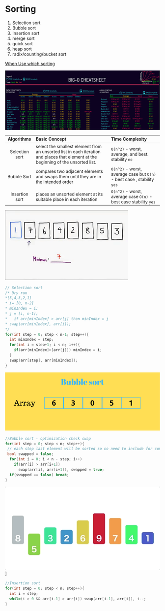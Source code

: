 # Sorting

1. Selection sort
2. Bubble sort
3. Insertion sort
4. merge sort
5. quick sort
6. heap sort
7. radix/counting/bucket sort
  
[When Use which sorting](https://code.likeagirl.io/5-essential-sorting-algorithms-you-should-know-for-your-next-coding-interview-ffc048b0c95a)

![image](big-o.png)

| Algorithms | Basic Concept | Time Complexity |
|:----------:|:-------------|:--------------|
| Selection sort | select the smallest element from an unsorted list in each iteration and places that element at the beginning of the unsorted list.| `O(n^2)` - worst, average, and best. stability `no`|
|Bubble Sort | compares two adjacent elements and swaps them until they are in the intended order|`O(n^2)` - worst, average case but `O(n)` - best case , stability `yes`|  
|Insertion sort|places an unsorted element at its suitable place in each iteration| `O(n^2)` - worst, average case `O(n)` - best case stability `yes`|

![image](selection-sort.gif)

``` CPP
// Selection sort
/* Dry run
*[5,4,3,2,1]
* i= [0, n-2]
* minIndex = i;
* j = [i, n-1];
*   if arr[minIndex] > arr[j] than minIndex = j
* swap(arr[minIndex], arr[i]);
*/
for(int step = 0; step < n-1; step++){
  int minIndex = step;
  for(int i = step+1; i < n; i++){
    if(arr[minIndex]>[arr[j]]) minIndex = i;
  }
  swap(arr[step], arr[minIndex]);
}
```

![image ](bubble-sort.gif)

```CPP
//Bubble sort - optimization check swap
for(int step = 0; step < n; step++){
 // each step last element will be sorted so no need to include for comparison.
 bool swapped = false;
  for(int i = 0; i < n - step; i++)
    if(arr[i] > arr[i+1]) 
      swap(arr[i], arr[i+1]), swapped = true;
  if(swapped == false) break;
}
```

![image ](insertion-sort.gif)]

```CPP
//Insertion sort
for(int step = 0; step < n; step++){
  int i = step;
  while(i > 0 && arr[i-1] > arr[i]) swap(arr[i-1], arr[i]), i--;
}

```
